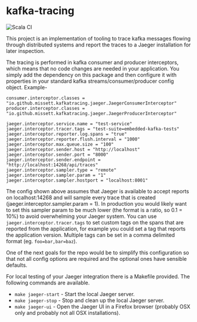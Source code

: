 # kafka-tracing

![Scala CI](https://github.com/missett/kafka-tracing/workflows/Scala%20CI/badge.svg)

This project is an implementation of tooling to trace kafka messages flowing through distributed systems and report the
traces to a Jaeger installation for later inspection.

The tracing is performed in kafka consumer and producer interceptors, which means that no code changes are needed in
your application. You simply add the dependency on this package and then configure it with properties in your standard
kafka streams/consumer/producer config object. Example-

```
consumer.interceptor.classes = "io.github.missett.kafkatracing.jaeger.JaegerConsumerInterceptor"
producer.interceptor.classes = "io.github.missett.kafkatracing.jaeger.JaegerProducerInterceptor"

jaeger.interceptor.service.name = "test-service"
jaeger.interceptor.tracer.tags = "test-suite=embedded-kafka-tests"
jaeger.interceptor.reporter.log.spans = "true"
jaeger.interceptor.reporter.flush.interval = "1000"
jaeger.interceptor.max.queue.size = "100"
jaeger.interceptor.sender.host = "http://localhost"
jaeger.interceptor.sender.port = "8000"
jaeger.interceptor.sender.endpoint = "http://localhost:14268/api/traces"
jaeger.interceptor.sampler.type = "remote"
jaeger.interceptor.sampler.param = "1"
jaeger.interceptor.sampler.hostport = "localhost:8001"
```

The config shown above assumes that Jaeger is available to accept reports on localhost:14268 and will sample every trace
that is created (jaeger.interceptor.sampler.param = 1). In production you would likely want to set this sampler param to
be much lower (the format is a ratio, so 0.1 = 10%) to avoid overwhelming your Jaeger system. You can use
`jaeger.interceptor.tracer.tags` to set custom tags on the spans that are reported from the application, for example you
could set a tag that reports the application version. Multiple tags can be set in a comma delimited format
(eg. `foo=bar,bar=baz`).

One of the next goals for the repo would be to simplify this configuration so that not all config options are required
and the optional ones have sensible defaults.

For local testing of your Jaeger integration there is a Makefile provided. The following commands are available.
- `make jaeger-start` - Start the local Jaeger server.
- `make jaeger-stop` - Stop and clean up the local Jaeger server.
- `make jaeger-ui` - Open the Jaeger UI in a Firefox browser (probably OSX only and probably not all OSX installations).
